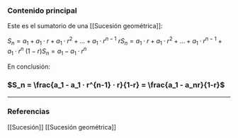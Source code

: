 ### Contenido principal

Este es el sumatorio de una [[Sucesión geométrica]]:

$S_n = a_1 + a_1 · r + a_1 · r^2 + \dots + a_1 · r^{n-1}$
$rS_n =    a_1 · r + a_1 · r^2 + \dots + a_1 · r^{n-1} + a_1 · r^n$
$(1-r)S_n = a_1 - a_1 · r^n$

En conclusión:
### $S_n = \frac{a_1 - a_1 · r^{n-1} · r}{1-r} = \frac{a_1 - a_nr}{1-r}$



--- 
### Referencias
[[Sucesión]]
[[Sucesión geométrica]]